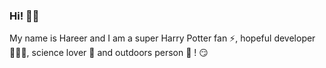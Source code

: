 ### Hi! 👋🏻


My name is Hareer and I am a super Harry Potter fan ⚡, hopeful developer 👩🏻‍💻, science lover 🔬 and outdoors person 🍂 ! 😏



